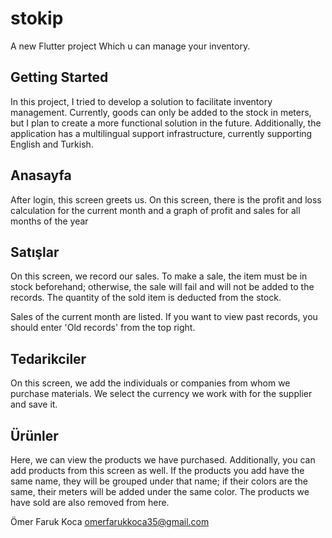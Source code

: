 # stokip

A new Flutter project Which u can manage your inventory.

## Getting Started

In this project, I tried to develop a solution to facilitate inventory management. Currently, goods can only be added to the stock in meters, but I plan to create a more functional solution in the future. Additionally, the application has a multilingual support infrastructure, currently supporting English and Turkish.

## Anasayfa

After login, this screen greets us. On this screen, there is the profit and loss calculation for the current month and a graph of profit and sales for all months of the year

## Satışlar

On this screen, we record our sales. To make a sale, the item must be in stock beforehand; otherwise, the sale will fail and will not be added to the records. The quantity of the sold item is deducted from the stock.

Sales of the current month are listed. If you want to view past records, you should enter 'Old records' from the top right.

## Tedarikciler

On this screen, we add the individuals or companies from whom we purchase materials. We select the currency we work with for the supplier and save it.

## Ürünler

Here, we can view the products we have purchased. Additionally, you can add products from this screen as well. If the products you add have the same name, they will be grouped under that name; if their colors are the same, their meters will be added under the same color. The products we have sold are also removed from here.

Ömer Faruk Koca
omerfarukkoca35@gmail.com
